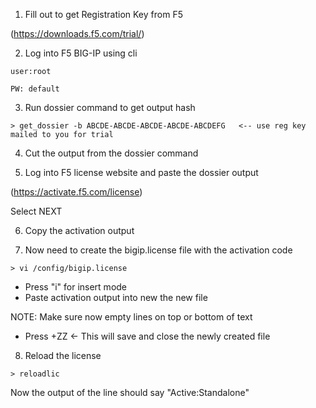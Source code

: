 1. Fill out to get Registration Key from F5

(https://downloads.f5.com/trial/)

2. Log into F5 BIG-IP using cli

`user:root`

`PW: default`

3. Run dossier command to get output hash

`> get_dossier -b ABCDE-ABCDE-ABCDE-ABCDE-ABCDEFG   <-- use reg key mailed to you for trial`

4. Cut the output from the dossier command

5. Log into F5 license website and paste the dossier output

(https://activate.f5.com/license)

Select NEXT

6. Copy the activation output

7. Now need to create the bigip.license file with the activation code

`> vi /config/bigip.license`

- Press "i" for insert mode
- Paste activation output into new the new file

NOTE: Make sure now empty lines on top or bottom of text

- Press <SHIFT>+ZZ   <- This will save and close the newly created file

8. Reload the license

`> reloadlic`


Now the output of the line should say "Active:Standalone"
